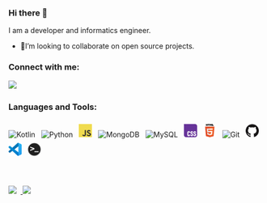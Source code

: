 ### Hi there 👋

I am a developer and informatics engineer.

- 🤝I’m looking to collaborate on open source projects.

### Connect with me:

<a href="https://www.linkedin.com/in/marco-vanegas/"><img src="https://img.icons8.com/?size=100&id=13930&format=png&color=000000" width="40"/></a>

### Languages and Tools:

<div align="left">
<img alt="Kotlin" width="26px" style="margin-right: 8px; margin-top: 8px;" src="https://upload.wikimedia.org/wikipedia/commons/7/74/Kotlin_Icon.png"/>
<img alt="Python" width="26px" style="margin-right: 8px; margin-top: 8px;" src="https://upload.wikimedia.org/wikipedia/commons/c/c3/Python-logo-notext.svg"/>
<img alt="JavaScript" width="26px" style="margin-right: 8px; margin-top: 8px;" src="https://raw.githubusercontent.com/github/explore/80688e429a7d4ef2fca1e82350fe8e3517d3494d/topics/javascript/javascript.png" />
<img alt="MongoDB" width="26px" style="margin-right: 8px; margin-top: 8px;" src="https://victorroblesweb.es/wp-content/uploads/2016/11/mongodb.png" />
<img alt="MySQL" width="26px" style="margin-right: 8px; margin-top: 8px;" src="https://www.freepnglogos.com/uploads/logo-mysql-png/logo-mysql-mysql-logo-png-images-are-download-crazypng-21.png" />
<img alt="CSS3" width="26px" style="margin-right: 8px; margin-top: 8px;" src="https://raw.githubusercontent.com/github/explore/80688e429a7d4ef2fca1e82350fe8e3517d3494d/topics/css/css.png" />
<img alt="HTML5" width="26px" style="margin-right: 8px; margin-top: 8px;" src="https://raw.githubusercontent.com/github/explore/80688e429a7d4ef2fca1e82350fe8e3517d3494d/topics/html/html.png" />
<img alt="Git" width="26px" style="margin-right: 8px; margin-top: 8px;" src="https://cdn.iconscout.com/icon/free/png-256/git-18-1175219.png" />
<img alt="GitHub" width="26px" style="margin-right: 8px; margin-top: 8px;" src="https://raw.githubusercontent.com/github/explore/78df643247d429f6cc873026c0622819ad797942/topics/github/github.png" />
<img alt="Visual Studio Code" width="26px" style="margin-right: 8px; margin-top: 8px;" src="https://raw.githubusercontent.com/github/explore/80688e429a7d4ef2fca1e82350fe8e3517d3494d/topics/visual-studio-code/visual-studio-code.png" />
<img alt="Terminal" width="26px" style="margin-right: 8px; margin-top: 8px;" src="https://raw.githubusercontent.com/github/explore/80688e429a7d4ef2fca1e82350fe8e3517d3494d/topics/terminal/terminal.png" />
</div>

<br><br>
<a href="https://github.com/nemoartdev">
<img height="180em" style="margin-right: 8px; margin-top: 8px;" src="https://github-readme-stats.vercel.app/api?username=nemoartdev&show_icons=true&theme=gotham&include_all_commits=true&count_private=true"/>
<img height="180em" style="margin-right: 8px; margin-top: 8px;" src="https://github-readme-stats.vercel.app/api/top-langs/?username=nemoartdev&layout=compact&langs_count=7&theme=gotham"/>
</a>
